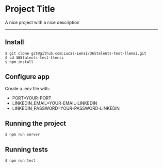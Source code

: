 # Project Title

A nice project with a nice description

---

## Install

    $ git clone git@github.com:Lucas-Lensi/365talents-test-llensi.git
    $ cd 365talents-test-llensi
    $ npm install

## Configure app

Create a .env file with:

- PORT=YOUR-PORT
- LINKEDIN_EMAIL=YOUR-EMAIL-LINKEDIN
- LINKEDIN_PASSWORD=YOUR-PASSWORD-LINKEDIN

## Running the project

    $ npm run server

## Running tests

    $ npm run test
